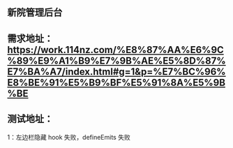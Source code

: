 ## 新院管理后台

## 需求地址：https://work.114nz.com/%E8%87%AA%E6%9C%89%E9%A1%B9%E7%9B%AE%E5%8D%87%E7%BA%A7/index.html#g=1&p=%E7%BC%96%E8%BE%91%E5%B9%BF%E5%91%8A%E5%9B%BE

## 测试地址：

1：左边栏隐藏 hook 失败，defineEmits 失败
